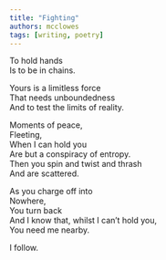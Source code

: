 ```yaml
---
title: "Fighting"
authors: mcclowes
tags: [writing, poetry]
---
```


To hold hands  
Is to be in chains.  
  
<!--truncate-->    
  
Yours is a limitless force  
That needs unboundedness  
And to test the limits of reality.  
  
Moments of peace,  
Fleeting,  
When I can hold you  
Are but a conspiracy of entropy.  
Then you spin and twist and thrash  
And are scattered.  
  
As you charge off into  
Nowhere,  
You turn back  
And I know that, whilst I can’t hold you,  
You need me nearby.  
  
I follow.  